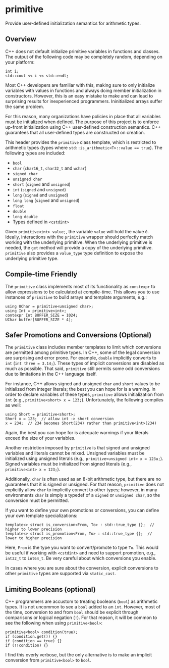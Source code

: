 # primitive
Provide user-defined initialization semantics for arithmetic types.

## Overview
C++ does not default initialize primitive variables in functions and classes. The output of the following code may be completely random, depending on your platform:

    int i;
    std::cout << i << std::endl;
    
Most C++ developers are familiar with this, making sure to only initialize variables with values in functions and always doing member initialization in constructors. However, this is an easy mistake to make and can lead to surprising results for inexperienced programmers. Ininitialized arrays suffer the same problem.
    
For this reason, many organizations have policies in place that all variables must be initialized when defined. The purpose of this project is to enforce up-front initialization using C++ user-defined construction semantics. C++ guarantees that all user-defined types are constructed on creation.

This header provides the `primitive` class template, which is restricted to arithmetic types (types where `std::is_arithmetic<T>::value == true`). The following types are included:

* `bool`
* `char` (`char16_t`, `char32_t` and `wchar`) 
* `signed char`
* `unsigned char`
* `short` (`signed` and `unsigned`)
* `int` (`signed` and `unsigned`)
* `long` (`signed` and `unsigned`)
* `long long` (`signed` and `unsigned`)
* `float`
* `double`
* `long double`
* Types defined in `<cstdint>`

Given `primitive<int> value;`, the variable `value` will hold the value `0`. Ideally, interactions with the `primitive` wrapper should perfectly match working with the underlying primitive. When the underlying primitive is needed, the `get` method will provide a copy of the underlying primitive. `primitive` also provides a `value_type` type definition to expose the underlying primitive type.

## Compile-time Friendly
The `primitive` class implements most of its functionality as `constexpr` to allow expressions to be calculated at compile-time. This allows you to use instances of `primitive` to build arrays and template arguments, e.g.:

    using UChar = primitive<unsigned char>;
    using Int = primitive<int>;
    contexpr Int BUFFER_SIZE = 1024; 
    UChar buffer[BUFFER_SIZE * 4];
    
## Safer Promotions and Conversions (Optional)
The `primitive` class includes member templates to limit which conversions are permitted among primitive types. In C++, some of the legal conversion are surprising and error prone. For example, `double` implicitly converts to `int` (`int three = 3.14;`). These types of implicit conversions are disabled as much as possible. That said, `primitive` still permits some odd conversions due to limitations in the C++ language itself.

For instance, C++ allows signed and unsigned `char` and `short` values to be initialized from integer literals; the best you can hope for is a warning. In order to declare variables of these types, `primitive` allows initialization from `int` (e.g., `primitive<short> x = 123;`). Unfortunately, the following compiles as well:

    using Short = primitive<short>;
    Short x = 123;  // allow int -> short conversion
    x = 234;  // 234 becomes Short(234) rather than primitive<int>(234)
    
Again, the best you can hope for is adequate warnings if your literals exceed the size of your variables.

Another restriction imposed by `primitive` is that signed and unsigned variables and literals cannot be mixed. Unsigned variables must be initialized using unsigned literals (e.g., `primitive<unsigned int> x = 123u;`). Signed variables must be initialized from signed literals (e.g., `primitive<int> x = 123;`).

Additionally, `char` is often used as an 8-bit arithmetic type, but there are no guarantees that it is signed or unsigned. For that reason, `primitive` does not explicitly allow `char` to implicitly convert to other types; however, in many environments `char` is simply a typedef of a `signed` or `unsigned char`, so the conversion must be permitted.

If you want to define your own promotions or conversions, you can define your own template specializations:

    template<> struct is_conversion<From, To> : std::true_type {};  // higher to lower precision
    template<> struct is_promotion<From, To> : std::true_type {};  // lower to higher precision
    
Here, `From` is the type you want to convert/promote to type `To`. This would be useful if working with `<cstdint>` and need to support promotion, e.g., `int32_t` to `int64_t`. Be very careful about which conversions you enable.

In cases where you are sure about the conversion, explicit conversions to other `primitive` types are supported via `static_cast`.

## Limiting Booleans (optional)
C++ programmers are accustom to treating booleans (`bool`) as arithmetic types. It is not uncommon to see a `bool` added to an `int`. However, most of the time, conversion to and from `bool` should be explicit through comparisons or logical negation (`!`). For that reason, it will be common to see the following when using `primitive<bool>`:

    primitive<bool> condition(true);
    if (condition.get()) {}
    if (condition == true) {}
    if (!!condition) {}
    
I find this overly verbose, but the only alternative is to make an implicit conversion from `primitive<bool>` to `bool`. 
